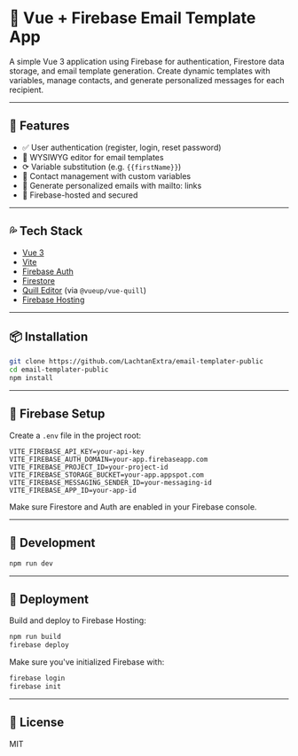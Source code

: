 # 📧 Vue + Firebase Email Template App

A simple Vue 3 application using Firebase for authentication, Firestore data storage, and email template generation. Create dynamic templates with variables, manage contacts, and generate personalized messages for each recipient.

---

## 🚀 Features

* ✅ User authentication (register, login, reset password)
* 📝 WYSIWYG editor for email templates
* ⟳ Variable substitution (e.g. `{{firstName}}`)
* 💇️ Contact management with custom variables
* 📨 Generate personalized emails with mailto: links
* 🔐 Firebase-hosted and secured

---

## 💦 Tech Stack

* [Vue 3](https://vuejs.org/)
* [Vite](https://vitejs.dev/)
* [Firebase Auth](https://firebase.google.com/products/auth)
* [Firestore](https://firebase.google.com/products/firestore)
* [Quill Editor](https://quilljs.com/) (via `@vueup/vue-quill`)
* [Firebase Hosting](https://firebase.google.com/products/hosting)

---

## 📦 Installation

```bash
git clone https://github.com/LachtanExtra/email-templater-public
cd email-templater-public
npm install
```

---

## 🔐 Firebase Setup

Create a `.env` file in the project root:

```env
VITE_FIREBASE_API_KEY=your-api-key
VITE_FIREBASE_AUTH_DOMAIN=your-app.firebaseapp.com
VITE_FIREBASE_PROJECT_ID=your-project-id
VITE_FIREBASE_STORAGE_BUCKET=your-app.appspot.com
VITE_FIREBASE_MESSAGING_SENDER_ID=your-messaging-id
VITE_FIREBASE_APP_ID=your-app-id
```

Make sure Firestore and Auth are enabled in your Firebase console.

---

## 🧪 Development

```bash
npm run dev
```

---

## 🚀 Deployment

Build and deploy to Firebase Hosting:

```bash
npm run build
firebase deploy
```

Make sure you've initialized Firebase with:

```bash
firebase login
firebase init
```

---

## 📄 License

MIT


